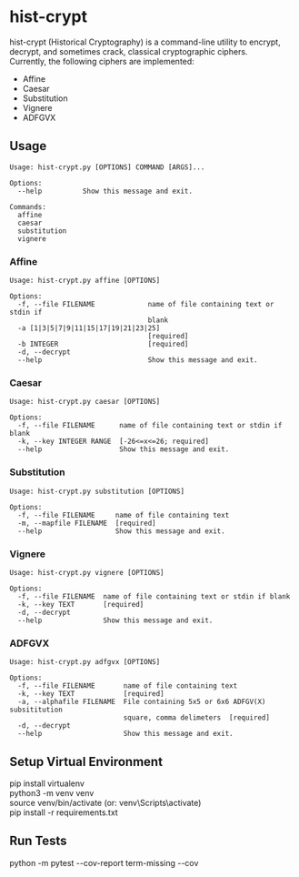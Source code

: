 # hist-crypt
hist-crypt (Historical Cryptography) is a command-line utility to encrypt, decrypt, and sometimes crack, classical cryptographic ciphers.  
Currently, the following ciphers are implemented:  
* Affine
* Caesar
* Substitution
* Vignere
* ADFGVX


## Usage
```
Usage: hist-crypt.py [OPTIONS] COMMAND [ARGS]...

Options:
  --help          Show this message and exit.
  
Commands:
  affine
  caesar
  substitution
  vignere
```

### Affine
```
Usage: hist-crypt.py affine [OPTIONS]

Options:
  -f, --file FILENAME             name of file containing text or stdin if
                                  blank
  -a [1|3|5|7|9|11|15|17|19|21|23|25]
                                  [required]
  -b INTEGER                      [required]
  -d, --decrypt
  --help                          Show this message and exit.
```

### Caesar
```
Usage: hist-crypt.py caesar [OPTIONS]

Options:
  -f, --file FILENAME      name of file containing text or stdin if blank
  -k, --key INTEGER RANGE  [-26<=x<=26; required]
  --help                   Show this message and exit.
```

### Substitution
```
Usage: hist-crypt.py substitution [OPTIONS]

Options:
  -f, --file FILENAME     name of file containing text
  -m, --mapfile FILENAME  [required]
  --help                  Show this message and exit.

```

### Vignere
```
Usage: hist-crypt.py vignere [OPTIONS]

Options:
  -f, --file FILENAME  name of file containing text or stdin if blank
  -k, --key TEXT       [required]
  -d, --decrypt
  --help               Show this message and exit.

```

### ADFGVX
```
Usage: hist-crypt.py adfgvx [OPTIONS]

Options:
  -f, --file FILENAME       name of file containing text
  -k, --key TEXT            [required]
  -a, --alphafile FILENAME  File containing 5x5 or 6x6 ADFGV(X) subsititution
                            square, comma delimeters  [required]
  -d, --decrypt
  --help                    Show this message and exit.
```

## Setup Virtual Environment
pip install virtualenv  
python3 -m venv venv  
source venv/bin/activate (or: venv\Scripts\activate)  
pip install -r requirements.txt  


## Run Tests
python -m pytest --cov-report term-missing --cov
